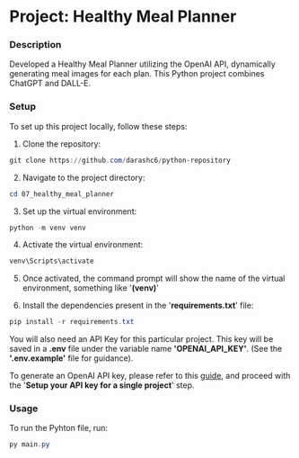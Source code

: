 # Project: Healthy Meal Planner

### Description
Developed a Healthy Meal Planner utilizing the OpenAI API, dynamically generating meal images for each plan. This Python project combines ChatGPT and DALL-E.

### Setup
To set up this project locally, follow these steps:

1. Clone the repository:
```powershell
git clone https://github.com/darashc6/python-repository
```

2. Navigate to the project directory:
```powershell 
cd 07_healthy_meal_planner
```

3. Set up the virtual environment:
```powershell 
python -m venv venv
```

4. Activate the virtual environment: 
```powershell
venv\Scripts\activate
```

5. Once activated, the command prompt will show the name of the virtual environment, something like '<strong>(venv)</strong>'

6. Install the dependencies present in the '<strong>requirements.txt</strong>' file:
```powershell
pip install -r requirements.txt
```

You will also need an API Key for this particular project. This key will be saved in a <strong>.env</strong> file under the variable name <strong>'OPENAI_API_KEY'</strong>. (See the <strong>'.env.example'</strong> file for guidance).

To generate an OpenAI API key, please refer to this [guide](https://platform.openai.com/docs/quickstart/step-2-setup-your-api-key), and proceed with the '<strong>Setup your API key for a single project</strong>' step.

### Usage
To run the Pyhton file, run:

```powershell
py main.py
```
